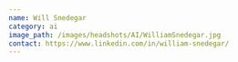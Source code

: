 ```yaml
---
name: Will Snedegar
category: ai
image_path: /images/headshots/AI/WilliamSnedegar.jpg
contact: https://www.linkedin.com/in/william-snedegar/
---
```


